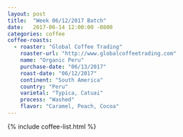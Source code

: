 ```yaml
---
layout: post
title:  "Week 06/12/2017 Batch"
date:   2017-06-14 12:00:00 -0800
categories: coffee
coffee-roasts:
  - roaster: "Global Coffee Trading"
    roaster-url: "http://www.globalcoffeetrading.com"
    name: "Organic Peru"
    purchase-date: "06/13/2017"
    roast-date: "06/12/2017"
    continent: "South America"
    country: "Peru"
    varietal: "Typica, Catuai"
    process: "Washed"
    flavor: "Caramel, Peach, Cocoa"
---
```


{% include coffee-list.html %}
